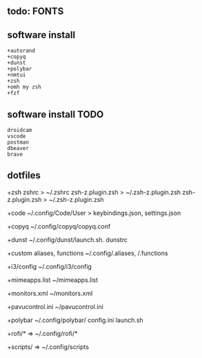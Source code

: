 ## todo: FONTS

## software install
	+autorand
	+copyq
	+dunst
	+polybar
	+nmtui
	+zsh
	+omh my zsh
	+fzf
	
## software install TODO
	droidcam
	vscode
	postman
	dbeaver
	brave

## dotfiles

+zsh
zshrc > ~/.zshrc
zsh-z.plugin.zsh > ~/.zsh-z.plugin.zsh 
zsh-z.plugin.zsh > ~/.zsh-z.plugin.zsh 

+code
~/.config/Code/User > keybindings.json, settings.json

+copyq
~/.config/copyq/copyq.conf

+dunst
~/.config/dunst/launch.sh. dunstrc

+custom
aliases, functions
~/.config/.aliases, /.functions

+i3/config
~/.config/i3/config 

+mimeapps.list
~/mimeapps.list

+monitors.xml
~/monitors.xml

+pavucontrol.ini
~/pavucontrol.ini

+polybar
~/.config/polybar/
	config.ini
	launch.sh

+rofi/* => ~/.config/rofi/*

+scripts/ => ~/.config/scripts